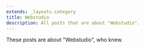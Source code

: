 ```yaml
---
extends: _layouts.category
title: Webstudio
description: All posts that are about "Webstudio".
---
```

          
These posts are about "Webstudio", who knew.
          